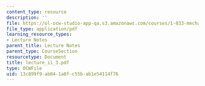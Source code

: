 ```yaml
---
content_type: resource
description: ''
file: https://ol-ocw-studio-app-qa.s3.amazonaws.com/courses/1-033-mechanics-of-material-systems-an-energy-approach-fall-2003/13c899f9ab841a0fc55bab1e54114f76_lecture_ii_3.pdf
file_type: application/pdf
learning_resource_types:
- Lecture Notes
parent_title: Lecture Notes
parent_type: CourseSection
resourcetype: Document
title: lecture_ii_3.pdf
type: OCWFile
uid: 13c899f9-ab84-1a0f-c55b-ab1e54114f76
---
```


